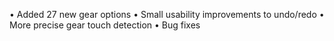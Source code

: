 • Added 27 new gear options
• Small usability improvements to undo/redo
• More precise gear touch detection
• Bug fixes
